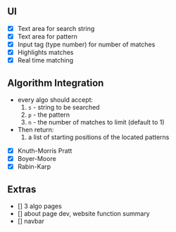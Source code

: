 ## UI
- [x] Text area for search string
- [x] Text area for pattern
- [x] Input tag (type number) for number of matches
- [x] Highlights matches
- [x] Real time matching

## Algorithm Integration
* every algo should accept:
    1. `s` - string to be searched
    2. `p` - the pattern
    3. `n` - the number of matches to limit (default to 1)
* Then return:
    1. a list of starting positions of the located patterns
- [x] Knuth-Morris Pratt
- [x] Boyer-Moore
- [x] Rabin-Karp

## Extras
- [] 3 algo pages
- [] about page dev, website function summary
- [] navbar